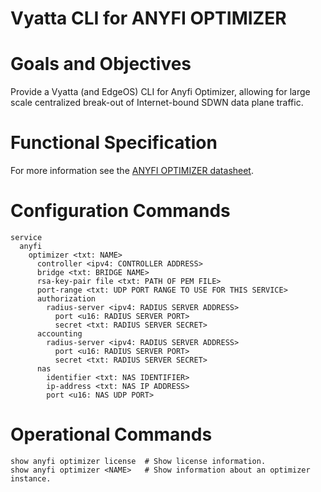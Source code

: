 Vyatta CLI for ANYFI OPTIMIZER
==============================

# Goals and Objectives

Provide a Vyatta (and EdgeOS) CLI for Anyfi Optimizer, allowing for large scale
centralized break-out of Internet-bound SDWN data plane traffic. 

# Functional Specification

For more information see the
[ANYFI OPTIMIZER datasheet](http://www.anyfinetworks.com/files/anyfi-optimizer-datasheet.pdf).

# Configuration Commands

    service
      anyfi
        optimizer <txt: NAME>
          controller <ipv4: CONTROLLER ADDRESS>
          bridge <txt: BRIDGE NAME>
          rsa-key-pair file <txt: PATH OF PEM FILE>
          port-range <txt: UDP PORT RANGE TO USE FOR THIS SERVICE>
          authorization
            radius-server <ipv4: RADIUS SERVER ADDRESS>
              port <u16: RADIUS SERVER PORT>
              secret <txt: RADIUS SERVER SECRET>
          accounting
            radius-server <ipv4: RADIUS SERVER ADDRESS>
              port <u16: RADIUS SERVER PORT>
              secret <txt: RADIUS SERVER SECRET>
          nas
            identifier <txt: NAS IDENTIFIER>
            ip-address <txt: NAS IP ADDRESS>
            port <u16: NAS UDP PORT>

# Operational Commands

    show anyfi optimizer license  # Show license information.
    show anyfi optimizer <NAME>   # Show information about an optimizer instance.

